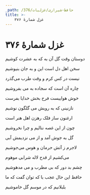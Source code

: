 ```yaml
---
_path: /حافظ-شیرازی/غزلیات/376
title: >-
    غزل شمارهٔ ۳۷۶
---
```

# غزل شمارهٔ ۳۷۶

<div class="b" id="bn1"><div class="m1"><p>دوستان وقت گل آن به که به عشرت کوشیم</p></div>
<div class="m2"><p>سخن اهل دل است این و به جان بنیوشیم</p></div></div>
<div class="b" id="bn2"><div class="m1"><p>نیست در کس کرم و وقت طرب می‌گذرد</p></div>
<div class="m2"><p>چاره آن است که سجاده به می بفروشیم</p></div></div>
<div class="b" id="bn3"><div class="m1"><p>خوش هواییست فرح بخش خدایا بفرست</p></div>
<div class="m2"><p>نازنینی که به رویش می گلگون نوشیم</p></div></div>
<div class="b" id="bn4"><div class="m1"><p>ارغنون ساز فلک رهزن اهل هنر است</p></div>
<div class="m2"><p>چون از این غصه ننالیم و چرا نخروشیم</p></div></div>
<div class="b" id="bn5"><div class="m1"><p>گل به جوش آمد و از می نزدیمش آبی</p></div>
<div class="m2"><p>لاجرم ز آتش حرمان و هوس می‌جوشیم</p></div></div>
<div class="b" id="bn6"><div class="m1"><p>می‌کشیم از قدح لاله شرابی موهوم</p></div>
<div class="m2"><p>چشم بد دور که بی مطرب و می مدهوشیم</p></div></div>
<div class="b" id="bn7"><div class="m1"><p>حافظ این حال عجب با که توان گفت که ما</p></div>
<div class="m2"><p>بلبلانیم که در موسم گل خاموشیم</p></div></div>

